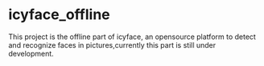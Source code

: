 # icyface_offline
This project is the offline part of icyface, an opensource platform to detect and recognize faces in pictures,currently this part is still under development.

